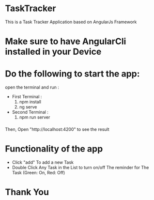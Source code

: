 # TaskTracker
This is a Task Tracker Application based on  AngularJs Framework
###
###
# Make sure to have AngularCli installed in your Device
# Do the following to start the app:
open the terminal and run :
  - First Terminal :
    1. npm install
    2. ng serve
  - Second Terminal :
    1. npm run server
###
Then, Open "http://localhost:4200" to see the result
###
###
# Functionality of the app
  - Click "add" To add a new Task
  - Double Click Any Task in the List to turn on/off The reminder for The Task (Green: On, Red: Off)
###
###
# Thank You
